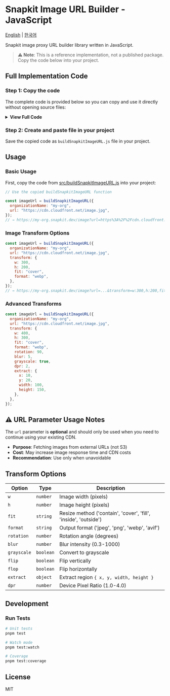 # Snapkit Image URL Builder - JavaScript

[English](README.md) | [한국어](README.ko.md)

Snapkit image proxy URL builder library written in JavaScript.

> **⚠️ Note**: This is a reference implementation, not a published package. Copy the code below into your project.

## Full Implementation Code

### Step 1: Copy the code

The complete code is provided below so you can copy and use it directly without opening source files:

<details>
<summary><strong>View Full Code</strong></summary>

```javascript
/**
 * Snapkit image proxy URL builder function
 * @module buildSnapkitImageURL
 */

/**
 * Convert TransformOptions to query string
 * @param {Object} options - Transform options object
 * @param {number} [options.w] - Image width (pixels)
 * @param {number} [options.h] - Image height (pixels)
 * @param {'contain'|'cover'|'fill'|'inside'|'outside'} [options.fit] - Resize method
 * @param {'jpeg'|'png'|'webp'|'avif'} [options.format] - Output format
 * @param {number} [options.rotation] - Rotation angle (degrees)
 * @param {number} [options.blur] - Blur intensity (0.3-1000)
 * @param {boolean} [options.grayscale] - Whether to convert to grayscale
 * @param {boolean} [options.flip] - Whether to flip vertically
 * @param {boolean} [options.flop] - Whether to flip horizontally
 * @param {Object} [options.extract] - Area extraction
 * @param {number} options.extract.x - X coordinate
 * @param {number} options.extract.y - Y coordinate
 * @param {number} options.extract.width - Width
 * @param {number} options.extract.height - Height
 * @param {number} [options.dpr] - Device Pixel Ratio (1.0-4.0)
 * @param {number} [options.quality] - Image quality (1-100)
 * @returns {string} Query string (e.g., "w:100,h:100,fit:cover")
 */
function buildTransformString(options) {
  const parts = [];

  // Numeric/string value parameters
  if (options.w !== undefined) parts.push(`w:${options.w}`);
  if (options.h !== undefined) parts.push(`h:${options.h}`);
  if (options.fit) parts.push(`fit:${options.fit}`);
  if (options.format) parts.push(`format:${options.format}`);
  if (options.rotation !== undefined)
    parts.push(`rotation:${options.rotation}`);
  if (options.blur !== undefined) parts.push(`blur:${options.blur}`);
  if (options.dpr !== undefined) parts.push(`dpr:${options.dpr}`);
  if (options.quality !== undefined) parts.push(`quality:${options.quality}`);

  // Boolean parameters (key only, no value)
  if (options.grayscale) parts.push("grayscale");
  if (options.flip) parts.push("flip");
  if (options.flop) parts.push("flop");

  // extract parameter (x-y-width-height)
  if (options.extract) {
    const { x, y, width, height } = options.extract;
    parts.push(`extract:${x}-${y}-${width}-${height}`);
  }

  return parts.join(",");
}

/**
 * Build Snapkit image proxy URL
 *
 * @param {Object} params - URL generation parameters
 * @param {string} params.organizationName - Organization name (used as Snapkit subdomain)
 * @param {string} params.url - Original image URL (CloudFront, etc.)
 * @param {Object} [params.transform] - Image transformation options
 * @returns {string} Complete image proxy URL
 *
 * @example
 * const imageUrl = buildSnapkitImageURL({
 *   organizationName: 'my-org',
 *   url: 'https://cdn.cloudfront.net/image.jpg',
 *   transform: {
 *     w: 300,
 *     h: 200,
 *     fit: 'cover',
 *     format: 'webp'
 *   }
 * });
 * // → "https://my-org.snapkit.dev/image?url=https%3A%2F%2F...&transform=w:300,h:200,fit:cover,format:webp"
 */
export function buildSnapkitImageURL(params) {
  const { organizationName, url, transform } = params;

  // Construct base URL
  const baseUrl = `https://${organizationName}.snapkit.dev/image`;

  // Build query parameters using URLSearchParams
  const searchParams = new URLSearchParams();
  searchParams.set("url", url);

  // Add transform options if present
  if (transform) {
    const transformString = buildTransformString(transform);
    if (transformString) {
      searchParams.set("transform", transformString);
    }
  }

  return `${baseUrl}?${searchParams.toString()}`;
}
```

</details>

### Step 2: Create and paste file in your project

Save the copied code as `buildSnapkitImageURL.js` file in your project.

## Usage

### Basic Usage

First, copy the code from [src/buildSnapkitImageURL.js](src/buildSnapkitImageURL.js) into your project:

```javascript
// Use the copied buildSnapkitImageURL function

const imageUrl = buildSnapkitImageURL({
  organizationName: "my-org",
  url: "https://cdn.cloudfront.net/image.jpg",
});
// → https://my-org.snapkit.dev/image?url=https%3A%2F%2Fcdn.cloudfront.net%2Fimage.jpg
```

### Image Transform Options

```javascript
const imageUrl = buildSnapkitImageURL({
  organizationName: "my-org",
  url: "https://cdn.cloudfront.net/image.jpg",
  transform: {
    w: 300,
    h: 200,
    fit: "cover",
    format: "webp",
  },
});
// → https://my-org.snapkit.dev/image?url=...&transform=w:300,h:200,fit:cover,format:webp
```

### Advanced Transforms

```javascript
const imageUrl = buildSnapkitImageURL({
  organizationName: "my-org",
  url: "https://cdn.cloudfront.net/image.jpg",
  transform: {
    w: 400,
    h: 300,
    fit: "cover",
    format: "webp",
    rotation: 90,
    blur: 5,
    grayscale: true,
    dpr: 2,
    extract: {
      x: 10,
      y: 20,
      width: 100,
      height: 150,
    },
  },
});
```

## ⚠️ URL Parameter Usage Notes

The `url` parameter is **optional** and should only be used when you need to continue using your existing CDN.

- **Purpose**: Fetching images from external URLs (not S3)
- **Cost**: May increase image response time and CDN costs
- **Recommendation**: Use only when unavoidable

## Transform Options

| Option      | Type      | Description                                                    |
| ----------- | --------- | -------------------------------------------------------------- |
| `w`         | `number`  | Image width (pixels)                                           |
| `h`         | `number`  | Image height (pixels)                                          |
| `fit`       | `string`  | Resize method ('contain', 'cover', 'fill', 'inside', 'outside') |
| `format`    | `string`  | Output format ('jpeg', 'png', 'webp', 'avif')                  |
| `rotation`  | `number`  | Rotation angle (degrees)                                       |
| `blur`      | `number`  | Blur intensity (0.3-1000)                                      |
| `grayscale` | `boolean` | Convert to grayscale                                           |
| `flip`      | `boolean` | Flip vertically                                                |
| `flop`      | `boolean` | Flip horizontally                                              |
| `extract`   | `object`  | Extract region `{ x, y, width, height }`                       |
| `dpr`       | `number`  | Device Pixel Ratio (1.0-4.0)                                   |

## Development

### Run Tests

```bash
# Unit tests
pnpm test

# Watch mode
pnpm test:watch

# Coverage
pnpm test:coverage
```

## License

MIT
